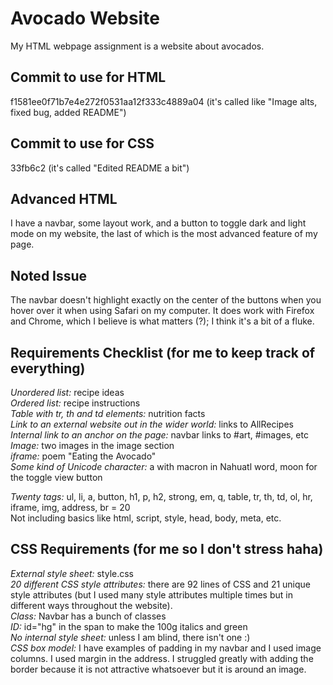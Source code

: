 # Avocado Website
My HTML webpage assignment is a website about avocados.

## Commit to use for HTML
f1581ee0f71b7e4e272f0531aa12f333c4889a04 (it's called like "Image alts, fixed bug, added README")

## Commit to use for CSS
33fb6c2 (it's called "Edited README a bit")

## Advanced HTML
I have a navbar, some layout work, and a button to toggle dark and light mode on my website, the last of which is the most advanced feature of my page.

## Noted Issue
The navbar doesn't highlight exactly on the center of the buttons when you hover over it when using Safari on my computer. It does work with Firefox and Chrome, which I believe is what matters (?); I think it's a bit of a fluke.

## Requirements Checklist (for me to keep track of everything)<br/>
*Unordered list:* recipe ideas<br/>
*Ordered list:* recipe instructions<br/>
*Table with tr, th and td elements:* nutrition facts<br/>
*Link to an external website out in the wider world:* links to AllRecipes<br/>
*Internal link to an anchor on the page:* navbar links to #art, #images, etc<br/>
*Image:* two images in the image section<br/>
*iframe:* poem "Eating the Avocado"<br/>
*Some kind of Unicode character:* a with macron in Nahuatl word, moon for the toggle view button<br/>

*Twenty tags:* ul, li, a, button, h1, p, h2, strong, em, q, table, tr, th, td, ol, hr, iframe, img, address, br = 20<br/>
Not including basics like html, script, style, head, body, meta, etc.

## CSS Requirements (for me so I don't stress haha)<br/>
*External style sheet:* style.css<br/>
*20 different CSS style attributes:* there are 92 lines of CSS and 21 unique style attributes (but I used many style attributes multiple times but in different ways throughout the website).<br/>
*Class:* Navbar has a bunch of classes<br/>
*ID:* id="hg" in the span to make the 100g italics and green<br/>
*No internal style sheet:* unless I am blind, there isn't one :)<br/>
*CSS box model:* I have examples of padding in my navbar and I used image columns. I used margin in the address. I struggled greatly with adding the border because it is not attractive whatsoever but it is around an image.

